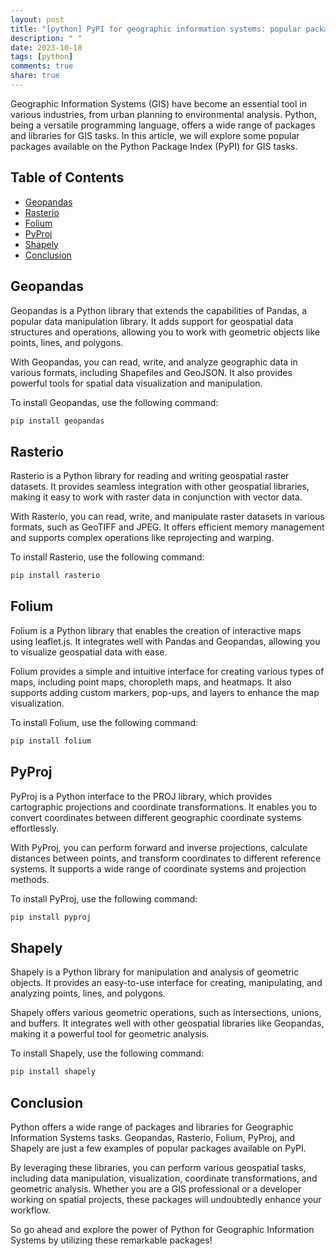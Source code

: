 ```yaml
---
layout: post
title: "[python] PyPI for geographic information systems: popular packages and libraries"
description: " "
date: 2023-10-18
tags: [python]
comments: true
share: true
---
```



Geographic Information Systems (GIS) have become an essential tool in various industries, from urban planning to environmental analysis. Python, being a versatile programming language, offers a wide range of packages and libraries for GIS tasks. In this article, we will explore some popular packages available on the Python Package Index (PyPI) for GIS tasks.


## Table of Contents
- [Geopandas](#geopandas)
- [Rasterio](#rasterio)
- [Folium](#folium)
- [PyProj](#pyproj)
- [Shapely](#shapely)
- [Conclusion](#conclusion)


## Geopandas <a name="geopandas"></a>
Geopandas is a Python library that extends the capabilities of Pandas, a popular data manipulation library. It adds support for geospatial data structures and operations, allowing you to work with geometric objects like points, lines, and polygons.

With Geopandas, you can read, write, and analyze geographic data in various formats, including Shapefiles and GeoJSON. It also provides powerful tools for spatial data visualization and manipulation.

To install Geopandas, use the following command:
```python
pip install geopandas
```

## Rasterio <a name="rasterio"></a>
Rasterio is a Python library for reading and writing geospatial raster datasets. It provides seamless integration with other geospatial libraries, making it easy to work with raster data in conjunction with vector data.

With Rasterio, you can read, write, and manipulate raster datasets in various formats, such as GeoTIFF and JPEG. It offers efficient memory management and supports complex operations like reprojecting and warping.

To install Rasterio, use the following command:
```python
pip install rasterio
```

## Folium <a name="folium"></a>
Folium is a Python library that enables the creation of interactive maps using leaflet.js. It integrates well with Pandas and Geopandas, allowing you to visualize geospatial data with ease.

Folium provides a simple and intuitive interface for creating various types of maps, including point maps, choropleth maps, and heatmaps. It also supports adding custom markers, pop-ups, and layers to enhance the map visualization.

To install Folium, use the following command:
```python
pip install folium
```

## PyProj <a name="pyproj"></a>
PyProj is a Python interface to the PROJ library, which provides cartographic projections and coordinate transformations. It enables you to convert coordinates between different geographic coordinate systems effortlessly.

With PyProj, you can perform forward and inverse projections, calculate distances between points, and transform coordinates to different reference systems. It supports a wide range of coordinate systems and projection methods.

To install PyProj, use the following command:
```python
pip install pyproj
```

## Shapely <a name="shapely"></a>
Shapely is a Python library for manipulation and analysis of geometric objects. It provides an easy-to-use interface for creating, manipulating, and analyzing points, lines, and polygons.

Shapely offers various geometric operations, such as intersections, unions, and buffers. It integrates well with other geospatial libraries like Geopandas, making it a powerful tool for geometric analysis.

To install Shapely, use the following command:
```python
pip install shapely
```

## Conclusion <a name="conclusion"></a>
Python offers a wide range of packages and libraries for Geographic Information Systems tasks. Geopandas, Rasterio, Folium, PyProj, and Shapely are just a few examples of popular packages available on PyPI.

By leveraging these libraries, you can perform various geospatial tasks, including data manipulation, visualization, coordinate transformations, and geometric analysis. Whether you are a GIS professional or a developer working on spatial projects, these packages will undoubtedly enhance your workflow.

So go ahead and explore the power of Python for Geographic Information Systems by utilizing these remarkable packages!